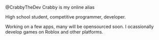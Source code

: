 @CrabbyTheDev 
Crabby is my online alias 

High school student, competitive programmer, developer.

Working on a few apps, many will be opensourced soon.
I ocassionally develop games on Roblox and other platforms.
